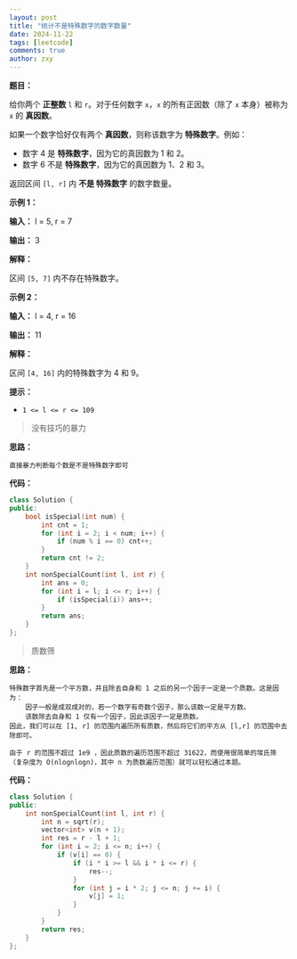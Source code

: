 ```yaml
---
layout: post
title: "统计不是特殊数字的数字数量"
date: 2024-11-22
tags: [leetcode]
comments: true
author: zxy
---
```


**题目：**

给你两个 **正整数** `l` 和 `r`。对于任何数字 `x`，`x` 的所有正因数（除了 `x` 本身）被称为 `x` 的 **真因数**。

如果一个数字恰好仅有两个 **真因数**，则称该数字为 **特殊数字**。例如：

- 数字 4 是 **特殊数字**，因为它的真因数为 1 和 2。
- 数字 6 不是 **特殊数字**，因为它的真因数为 1、2 和 3。

返回区间 `[l, r]` 内 **不是 特殊数字** 的数字数量。

**示例 1：**

**输入：** l = 5, r = 7

**输出：** 3

**解释：**

区间 `[5, 7]` 内不存在特殊数字。

**示例 2：**

**输入：** l = 4, r = 16

**输出：** 11

**解释：**

区间 `[4, 16]` 内的特殊数字为 4 和 9。

**提示：**

- `1 <= l <= r <= 109`

> 没有技巧的暴力

**思路：**

```
直接暴力判断每个数是不是特殊数字即可
```

**代码：**

```cpp
class Solution {
public:
    bool isSpecial(int num) {
        int cnt = 1;
        for (int i = 2; i < num; i++) {
            if (num % i == 0) cnt++;
        }
        return cnt != 2;
    }
    int nonSpecialCount(int l, int r) {
        int ans = 0;
        for (int i = l; i <= r; i++) {
            if (isSpecial(i)) ans++;
        }
        return ans;
    }
};
```

> 质数筛

**思路：**

```
特殊数字首先是一个平方数，并且除去自身和 1 之后的另一个因子一定是一个质数。这是因为：
	因子一般是成双成对的，若一个数字有奇数个因子，那么该数一定是平方数。
	该数除去自身和 1 仅有一个因子，因此该因子一定是质数。
因此，我们可以在 [1, r] 的范围内遍历所有质数，然后将它们的平方从 [l,r] 的范围中去除即可。

由于 r 的范围不超过 1e9 ，因此质数的遍历范围不超过 31622，而使用很简单的埃氏筛（复杂度为 O(nlognlogn)，其中 n 为质数遍历范围）就可以轻松通过本题。
```

**代码：**

```cpp
class Solution {
public:
    int nonSpecialCount(int l, int r) {
        int n = sqrt(r);
        vector<int> v(n + 1);
        int res = r - l + 1;
        for (int i = 2; i <= n; i++) {
            if (v[i] == 0) {
                if (i * i >= l && i * i <= r) {
                    res--;
                }
                for (int j = i * 2; j <= n; j += i) {
                    v[j] = 1;
                }
            }
        }
        return res;
    }
};
```

